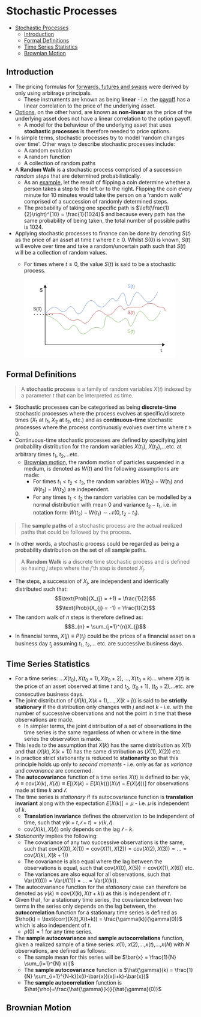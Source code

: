 # Stochastic Processes

- [Stochastic Processes](#stochastic-processes)
  - [Introduction](#introduction)
  - [Formal Definitions](#formal-definitions)
  - [Time Series Statistics](#time-series-statistics)
  - [Brownian Motion](#brownian-motion)

## Introduction

- The pricing formulas for [forwards, futures and swaps](./7_forwards_futures_swaps.md) were derived by only using arbitrage principals.
  - These instruments are known as being **linear** - i.e. the [payoff](./7_forwards_futures_swaps.md#payoffs) has a linear correlation to the price of the underlying asset.
- [Options](./9_options.md), on the other hand, are known as **non-linear** as the price of the underlying asset does not have a linear correlation to the option payoff.
  - A model for the behaviour of the underlying asset that uses **stochastic processes** is therefore needed to price options.
- In simple terms, stochastic processes try to model 'random changes over time'. Other ways to describe stochastic processes include:
  - A random evolution
  - A random function
  - A collection of random paths
- A **Random Walk** is a stochastic process comprised of a succession *random steps* that are determined probabilistically.
  - As an [example](https://mathworld.wolfram.com/RandomWalk1-Dimensional.html), let the result of flipping a coin determine whether a person takes a step to the left or to the right. Flipping the coin every minute for 10 minutes would take the person on a 'random walk' comprised of a succession of randomly determined steps.
  - The probability of taking one specific path is $\left(\frac{1}{2}\right)^{10} = \frac{1}{1024}$ and because every path has the same probability of being taken, the total number of possible paths is 1024.
- Applying stochastic processes to finance can be done by denoting $S(t)$ as the price of an asset at time $t$ where $t \geq 0$. Whilst $S(0)$ is known, $S(t)$ will evolve over time and take a random/uncertain path such that $S(t)$ will be a collection of random values.
  - For times where $t \geq 0$, the value $S(t)$ is said to be a stochastic process.

    ![Stochastic Processes](images/stochastic-processes.png "Stochastic Processes")

## Formal Definitions

> A **stochastic process** is a family of random variables $X(t)$ indexed by a parameter $t$ that can be interpreted as time.

- Stochastic processes can be categorised as being **discrete-time** stochastic processes where the process evolves at specific/discrete times ($X_{1}$ at $t_{1}$, $X_{2}$ at $t_{2}$, etc.) and as **continuous-time** stochastic processes where the process continuously evolves over time where $t \geq 0$.
- Continuous-time stochastic processes are defined by specifying joint probability distribution for the random variables $X(t_{1})$, $X(t_{2})$,...etc. at arbitrary times $t_{1}$, $t_{2}$,...etc.
  - [Brownian motion](#brownian-motion), the random motion of particles suspended in a medium, is denoted as $W(t)$ and the following assumptions are made:
    - For times $t_{1} < t_{2} < t_{3}$, the random variables $W(t_{2}) - W(t_{1})$ and $W(t_{3}) - W(t_{2})$ are independent.
    - For any times $t_{1} < t_{2}$ the random variables can be modelled by a normal distribution with mean 0 and variance $t_{2} - t_{1}$, i.e. in notation form: $W(t_{2}) - W(t_{1}) \sim \mathcal{N}(0, t_{2} - t_{1})$.
  
> The **sample paths** of a stochastic process are the actual realized paths that could be followed by the process.

- In other words, a stochastic process could be regarded as being a probability distribution on the set of all sample paths.

> A **Random Walk** is a discrete time stochastic process and is defined as having $j$ steps where the $j$'th step is denoted $X_{j}$.

- The steps, a succession of $X_{j}$, are independent and identically distributed such that:
$$\text{Prob}(X_{j} = +1) = \frac{1}{2}$$
$$\text{Prob}(X_{j} = -1) = \frac{1}{2}$$
- The random walk of $n$ steps is therefore defined as:
$$S_{n} = \sum_{j=1}^{n}X_{j}$$
- In financial terms, $X(j) \equiv P(t_{j})$ could be the prices of a financial asset on a business day $t_{j}$ assuming $t_{1}$, $t_{2}$,... etc. are successive business days.

## Time Series Statistics

- For a time series: $...X(t_{0}), X(t_{0}+1), X(t_{0}+2),..., X(t_{0}+k)...$ where $X(t)$ is the price of an asset observed at time $t$ and $t_{0}$, $(t_{0}+1)$, $(t_{0}+2)$,...etc. are consecutive business days.
- The joint distribution of $(X(k), X(k+1),..., X(k+j))$ is said to be **strictly stationary** if the distribution only changes with $j$ and not $k$ - i.e. with the number of successive observations and not the point in time that these observations are made.
  - In simpler terms, the joint distribution of a set of observations in the time series is the same regardless of when or where in the time series the observation is made.
- This leads to the assumption that $X(k)$ has the same distribution as $X(1)$ and that $(X(k), X(k+1))$ has the same distribution as $(X(1), X(2))$ etc.
- In practice strict stationarity is reduced to **stationarity** so that this principle holds up only to *second moments* - i.e. only as far as *variance* and *covariance* are concerned.
- The **autocovariance** function of a time series $X(t)$ is defined to be: $\gamma (k,\mathcal{l}) \equiv \text{cov}(X(k),X(\mathcal{l})) \equiv E[(X(k) - E(X(k)))(X(\mathcal{l}) - E(X(\mathcal{l})))]$ for observations made at time $k$ and $\mathcal{l}$.
- The time series is *stationary* if its autocovariance function is **translation invariant** along with the expectation $E[X(k)]= \mu$ - i.e. $\mu$ is independent of $k$.
  - **Translation invariance** defines the observation to be independent of time, such that $\gamma (k+t,\mathcal{l}+t) = \gamma (k,\mathcal{l})$.
  - $\text{cov}(X(k),X(\mathcal{l}))$ only depends on the lag $\mathcal{l}-k$.
- *Stationarity* implies the following:
  - The covariance of any two successive observations is the same, such that $\text{cov}(X(0),X(1)) = \text{cov}(X(1),X(2)) = \text{cov}(X(2),X(3))=...= \text{cov}(X(k),X(k+1))$
  - The covariance is also equal where the lag between the observations is equal, such that $\text{cov}(X(0),X(5)) = \text{cov}(X(1),X(6))$ etc.
  - The variances are also equal for all observations, such that $\text{Var}(X(0)) = \text{Var}(X(1))=...= \text{Var}(X(k))$.
- The autocovariance function for the *stationary* case can therefore be denoted as $\gamma (k) \equiv \text{cov}(X(k),X(t+k))$ as this is independent of $t$.
- Given that, for a stationary time series, the covariance between two terms in the series only depends on the lag between, the **autocorrelation** function for a stationary time series is defined as $\rho(k) = \text{corr}(X(t),X(t+k)) = \frac{\gamma(k)}{\gamma(0)}$ which is also independent of $t$.
  - $\rho(0) = 1$ for any time series.
- The **sample autocovariance** and **sample autocorrelations** function, given a realized sample of a time series: $x(1)$, $x(2)$,...,$x(t)$,...,$x(N)$ with $N$ observations, are defined as follows:
  - The sample mean for this series will be $\bar{x} = \frac{1}{N} \sum_{i=1}^{N} x(i)$
  - The **sample autocovariance** function is $\hat{\gamma}(k) = \frac{1}{N} \sum_{i=1}^{N-k}(x(i)-\bar{x})(x(i+k)-\bar{x})$
  - The **sample autocorrelation** function is $\hat{\rho}=\frac{\hat{\gamma}(k)}{\hat{\gamma}(0)}$

## Brownian Motion